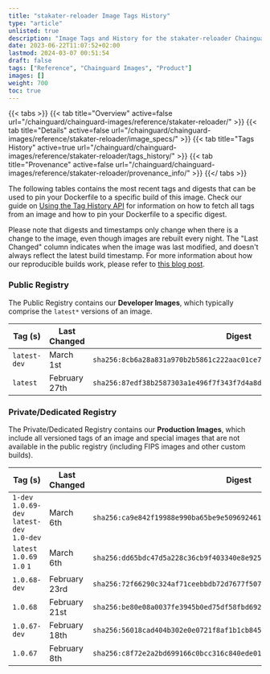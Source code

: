 ```yaml
---
title: "stakater-reloader Image Tags History"
type: "article"
unlisted: true
description: "Image Tags and History for the stakater-reloader Chainguard Image"
date: 2023-06-22T11:07:52+02:00
lastmod: 2024-03-07 00:51:54
draft: false
tags: ["Reference", "Chainguard Images", "Product"]
images: []
weight: 700
toc: true
---
```


{{< tabs >}}
{{< tab title="Overview" active=false url="/chainguard/chainguard-images/reference/stakater-reloader/" >}}
{{< tab title="Details" active=false url="/chainguard/chainguard-images/reference/stakater-reloader/image_specs/" >}}
{{< tab title="Tags History" active=true url="/chainguard/chainguard-images/reference/stakater-reloader/tags_history/" >}}
{{< tab title="Provenance" active=false url="/chainguard/chainguard-images/reference/stakater-reloader/provenance_info/" >}}
{{</ tabs >}}

The following tables contains the most recent tags and digests that can be used to pin your Dockerfile to a specific build of this image. Check our guide on [Using the Tag History API](/chainguard/chainguard-images/using-the-tag-history-api/) for information on how to fetch all tags from an image and how to pin your Dockerfile to a specific digest.

Please note that digests and timestamps only change when there is a change to the image, even though images are rebuilt every night. The "Last Changed" column indicates when the image was last modified, and doesn't always reflect the latest build timestamp. For more information about how our reproducible builds work, please refer to [this blog post](https://www.chainguard.dev/unchained/reproducing-chainguards-reproducible-image-builds).

### Public Registry
The Public Registry contains our **Developer Images**, which typically comprise the `latest*` versions of an image.

| Tag (s)       | Last Changed  | Digest                                                                    |
|---------------|---------------|---------------------------------------------------------------------------|
|  `latest-dev` | March 1st     | `sha256:8cb6a28a831a970b2b5861c222aac01ce7d16bee79c8c9c5d858aabb6bf68685` |
|  `latest`     | February 27th | `sha256:87edf38b2587303a1e496f7f343f7d4a8d40c7d79f08263664ca59876c68fc90` |


### Private/Dedicated Registry
The Private/Dedicated Registry contains our **Production Images**, which include all versioned tags of an image and special images that are not available in the public registry (including FIPS images and other custom builds).

| Tag (s)                                      | Last Changed  | Digest                                                                    |
|----------------------------------------------|---------------|---------------------------------------------------------------------------|
|  `1-dev` `1.0.69-dev` `latest-dev` `1.0-dev` | March 6th     | `sha256:ca9e842f19988e990ba65be9e509692461c9cbd7e123f73ee2092737df82f1cd` |
|  `latest` `1.0.69` `1.0` `1`                 | March 6th     | `sha256:dd65bdc47d5a228c36cb9f403340e8e92535a643fc29d65765f073586b21593f` |
|  `1.0.68-dev`                                | February 23rd | `sha256:72f66290c324af71ceebbdb72d7677f507114bbc7be98db471ea372590eff1f7` |
|  `1.0.68`                                    | February 21st | `sha256:be80e08a0037fe3945b0ed75df58fbd69246e67debfecd2e62aee309fa71432c` |
|  `1.0.67-dev`                                | February 18th | `sha256:56018cad404b302e0e0721f8af1b1cb84566a4a034be893c3876f983e2c2d4ff` |
|  `1.0.67`                                    | February 8th  | `sha256:c8f72e2a2bd699166c0bcc316c840ede01c0c7f294117128aab5ad951ce92b01` |

